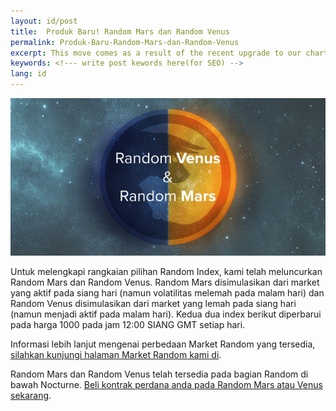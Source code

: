 ```yaml
---
layout: id/post
title:  Produk Baru! Random Mars dan Random Venus
permalink: Produk-Baru-Random-Mars-dan-Random-Venus
excerpt: This move comes as a result of the recent upgrade to our charting package, which we are pleased to say was very well-received by our customers. Effective from the 14 April 2014, the "Legacy Charts" will be brought down, to make room for our new and improved "Live Charts" and the "Java application" which you can download right here.
keywords: <!--- write post kewords here(for SEO) -->
lang: id
---
```


![](/post_images/3490486_orig.jpg)

Untuk melengkapi rangkaian pilihan Random Index, kami telah meluncurkan Random Mars dan Random Venus. Random Mars disimulasikan dari market yang aktif pada siang hari (namun volatilitas melemah pada malam hari) dan Random Venus disimulasikan dari market yang lemah pada siang hari (namun menjadi aktif pada malam hari). Kedua dua index berikut diperbarui pada harga 1000 pada jam 12:00 SIANG GMT setiap hari.

Informasi lebih lanjut mengenai perbedaan Market Random yang tersedia, [silahkan kunjungi halaman Market Random kami di](https://www.binary.com/get-started/random-markets?l=ID&utm_medium=social&utm_source=blog&utm_content=whatsnew).

Random Mars dan Random Venus telah tersedia pada bagian Random di bawah Nocturne. [Beli kontrak perdana anda pada Random Mars atau Venus sekarang](https://www.binary.com/c/trade.cgi?market=random&time=5m&form_name=risefall&H=S0P&currency=USD&underlying_symbol=RDVENUS&date_start=1396952700&type=INTRADU&payout=250&l=ID&utm_medium=social&utm_source=blog&utm_content=whatsnew).
